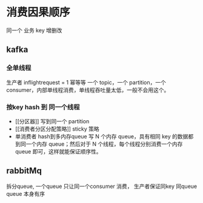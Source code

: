 # 消费因果顺序
同一个 业务 key 增删改
## kafka
### 全单线程
生产者 inflightrequest = 1
幂等等
一个 topic，一个 partition，一个 consumer，内部单线程消费，单线程吞吐量太低，一般不会用这个。

### 按key hash 到 同一个线程
- [[分区器]] 写到同一个 partition
- [[消费者分区分配策略]] sticky 策略
- 单消费者 hash到多内存queue 
写 N 个内存 queue，具有相同 key 的数据都到同一个内存 queue；然后对于 N 个线程，每个线程分别消费一个内存 queue 即可，这样就能保证顺序性。

## rabbitMq
拆分queue, 一个queue  只让同一个consumer 消费， 生产者保证同key 同queue
queue 本身有序
